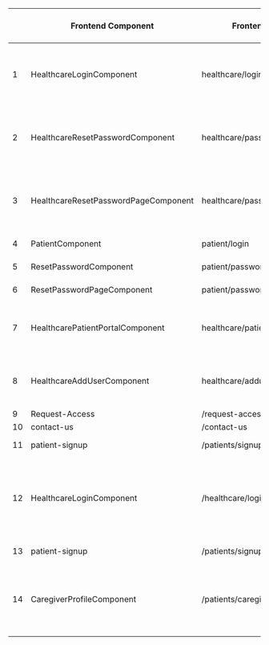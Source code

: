 |     | Frontend Component                   | Frontend Route                | Backend Component                         | Backend Route Url                  | Backend Route Method | Database Table         |Table Datasource         |
| --- | ------------------------------------ | ----------------------------- | ----------------------------------------- | ---------------------------------- | -------------------- | ---------------------- |---------------------- |         
| 1   | HealthcareLoginComponent             | healthcare/login              | healthcareProviderLoginController         | /backend/healthcare-login          | POST                 | SignupHealthcareProviders    |User Information of provider portal (stored into table after they verify their email address
| 2   | HealthcareResetPasswordComponent     | healthcare/password/reset     | healthcareProviderResetPasswordController | /backend/healthcare/reset_password | POST                 | SignupHealthcareProviders    |User Information of provider portal (stored into table after they verify their email address  
| 3   | HealthcareResetPasswordPageComponent | healthcare/password/resetpage | healthcareProviderResetPasswordController | /backend/healthcare/reset_password | PATCH                | SignupHealthcareProviders    |User Information of provider portal (stored into table after they verify their email address   
| 4   | PatientComponent                     | patient/login                 | patientLoginController                    | /patient-login                     | POST                 | patientsnew            |User Information of patient portal         
| 5   | ResetPasswordComponent               | patient/password/reset        | resetPasswordController                   | /reset_password                    | POST                 | patientsnew            |User Information of patient portal         
| 6   | ResetPasswordPageComponent           | patient/password/resetpage    | resetPasswordController                   | /reset_password                    | PATCH                | patientsnew            |User Information of patient portal
| 7   | HealthcarePatientPortalComponent     | healthcare/patientportal      | healthcareProviderAddUserController       | /backend/healthcare/add-user       | GET                  | AddUser_ProviderPortal |User(patient or caregiver)added by provider, to allow them access patient portal
| 8   | HealthcareAddUserComponent           | healthcare/adduserpatient     | healthcareProviderAddUserController       | /backend/healthcare/add-user       | POST                 | AddUser_ProviderPortal |User(patient or caregiver)added by provider, to allow them access patient portal
| 9   | Request-Access                       | /request-access               | requestAccestController                   | /request_access                    | POST                 | request_access         |
| 10  | contact-us                           | /contact-us                   | requestAccestController                   | /contact_us                        | POST                 | contactUsers           |
| 11  | patient-signup                       | /patients/signup              | patientNewController                      | /patients/signup                   | POST                 | patientsnew            |User Information of patient portal
| 12  | HealthcareLoginComponent             | /healthcare/login             | healthcareProviderLoginController         | /backend/healthcare-login          | POST                 | healthcareproviders    |Log timestamp everytime a healthcareprovider login, delete outdated record(more than 180 days) every day automatically
| 13  | patient-signup                       | /patients/signup              | patientNewController                      | /patients/signup                   | POST                 | patients               |Patients' detailed information
| 14  | CaregiverProfileComponent            | /patients/caregiverid/:id     | patientController                         | /patient/:id                       | GET                  | tokenSchema            |Encrypted User Information of new-registered provider, used before they verify their email address


